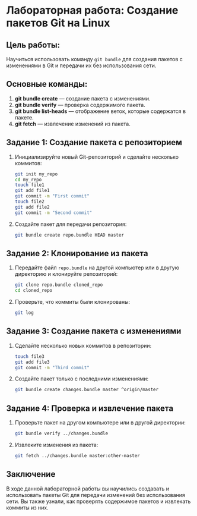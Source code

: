 
# Лабораторная работа: Создание пакетов Git на Linux

## Цель работы:
Научиться использовать команду `git bundle` для создания пакетов с изменениями в Git и передачи их без использования сети.

## Основные команды:
1. **git bundle create** — создание пакета с изменениями.
2. **git bundle verify** — проверка содержимого пакета.
3. **git bundle list-heads** — отображение веток, которые содержатся в пакете.
4. **git fetch** — извлечение изменений из пакета.

## Задание 1: Создание пакета с репозиторием
1. Инициализируйте новый Git-репозиторий и сделайте несколько коммитов:
    ```bash
    git init my_repo
    cd my_repo
    touch file1
    git add file1
    git commit -m "First commit"
    touch file2
    git add file2
    git commit -m "Second commit"
    ```

2. Создайте пакет для передачи репозитория:
    ```bash
    git bundle create repo.bundle HEAD master
    ```

## Задание 2: Клонирование из пакета
1. Передайте файл `repo.bundle` на другой компьютер или в другую директорию и клонируйте репозиторий:
    ```bash
    git clone repo.bundle cloned_repo
    cd cloned_repo
    ```

2. Проверьте, что коммиты были клонированы:
    ```bash
    git log
    ```

## Задание 3: Создание пакета с изменениями
1. Сделайте несколько новых коммитов в репозитории:
    ```bash
    touch file3
    git add file3
    git commit -m "Third commit"
    ```

2. Создайте пакет только с последними изменениями:
    ```bash
    git bundle create changes.bundle master ^origin/master
    ```

## Задание 4: Проверка и извлечение пакета
1. Проверьте пакет на другом компьютере или в другой директории:
    ```bash
    git bundle verify ../changes.bundle
    ```

2. Извлеките изменения из пакета:
    ```bash
    git fetch ../changes.bundle master:other-master
    ```

## Заключение
В ходе данной лабораторной работы вы научились создавать и использовать пакеты Git для передачи изменений без использования сети. Вы также узнали, как проверять содержимое пакетов и извлекать коммиты из них.
